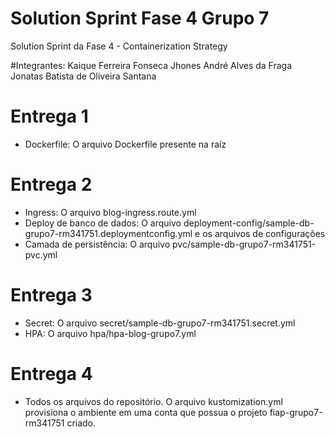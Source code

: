 # Solution Sprint Fase 4 Grupo 7
Solution Sprint da Fase 4 - Containerization Strategy

#Integrantes:
Kaique Ferreira Fonseca
Jhones André Alves da Fraga
Jonatas Batista de Oliveira Santana

# Entrega 1
- Dockerfile: O arquivo Dockerfile presente na raíz

# Entrega 2
- Ingress: O arquivo blog-ingress.route.yml
- Deploy de banco de dados: O arquivo deployment-config/sample-db-grupo7-rm341751.deploymentconfig.yml e os arquivos de configurações
- Camada de persistência: O arquivo pvc/sample-db-grupo7-rm341751-pvc.yml

# Entrega 3
- Secret: O arquivo secret/sample-db-grupo7-rm341751.secret.yml
- HPA: O arquivo hpa/hpa-blog-grupo7.yml

# Entrega 4
- Todos os arquivos do repositório. O arquivo kustomization.yml provisiona o ambiente em uma conta que possua o projeto fiap-grupo7-rm341751 criado.
